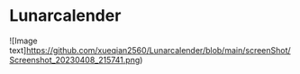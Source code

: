 # Lunarcalender
![Image text]https://github.com/xueqian2560/Lunarcalender/blob/main/screenShot/Screenshot_20230408_215741.png)

